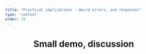 ```yaml
---
title: "Practical implications - Weird errors, and responses"
type: 'content'
order: 19
---
```

<center>
<h1>Small demo, discussion</h1>
</center>
